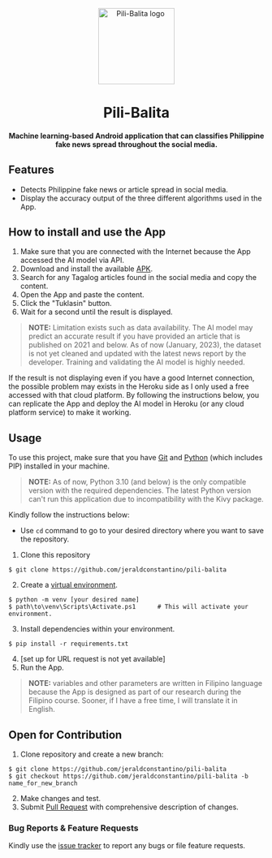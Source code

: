 <p align="center">
    <img width="150" src="https://github.com/jeraldconstantino/pili-balita/blob/main/larawan/pili-balita-icon.png" alt="Pili-Balita logo">
</p>
<h1 align="center">Pili-Balita</h1>
<h4 align="center"> Machine learning-based Android application that can classifies Philippine fake news spread throughout the social media. </h4>

## Features
- Detects Philippine fake news or article spread in social media.
- Display the accuracy output of the three different algorithms used in the App.

## How to install and use the App
1. Make sure that you are connected with the Internet because the App accessed the AI model via API.
2. Download and install the available [APK](https://github.com/jeraldconstantino/pili-balita/blob/main/Pili-Balita.apk). 
3. Search for any Tagalog articles found in the social media and copy the content. 
4. Open the App and paste the content.
5. Click the "Tuklasin" button.
6. Wait for a second until the result is displayed. 

> **NOTE:** Limitation exists such as data availability. The AI model may predict an accurate result if you have provided an article that is published on 2021 and below. As of now (January, 2023), the dataset is not yet cleaned and updated with the latest news report by the developer. Training and validating the AI model is highly needed.

If the result is not displaying even if you have a good Internet connection, the possible problem may exists in the Heroku side as I only used a free accessed with that cloud platform. By following the instructions below, you can replicate the App and deploy the AI model in Heroku (or any cloud platform service) to make it working.

## Usage
To use this project, make sure that you have [Git](https://git-scm.com/) and [Python](https://www.python.org/downloads/) (which includes PIP) installed in your machine. 

> **NOTE:** As of now, Python 3.10 (and below) is the only compatible version with the required dependencies. The latest Python version can't run this application due to incompatibility with the Kivy package. 

Kindly follow the instructions below:    
* Use `cd` command to go to your desired directory where you want to save the repository.
1. Clone this repository
```
$ git clone https://github.com/jeraldconstantino/pili-balita
```
2. Create a [virtual environment](https://docs.python.org/3/library/venv.html).
```
$ python -m venv [your desired name]
$ path\to\venv\Scripts\Activate.ps1      # This will activate your environment.
```
3. Install dependencies within your environment.
```
$ pip install -r requirements.txt
```
4. [set up for URL request is not yet available]
5. Run the App.

> **NOTE:** variables and other parameters are written in Filipino language because the App is designed as part of our research during the Filipino course. Sooner, if I have a free time, I will translate it in English.

## Open for Contribution
1. Clone repository and create a new branch: 
```
$ git clone https://github.com/jeraldconstantino/pili-balita
$ git checkout https://github.com/jeraldconstantino/pili-balita -b name_for_new_branch
```
2. Make changes and test.
3. Submit [Pull Request](https://github.com/jeraldconstantino/pili-balita/pulls) with comprehensive description of changes.

### Bug Reports & Feature Requests
Kindly use the [issue tracker](https://github.com/jeraldconstantino/pili-balita/issues) to report any bugs or file feature requests.
